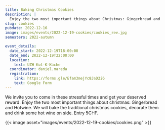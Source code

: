 ```yaml
---
title: Baking Christmas Cookies
description: |
  Enjoy the two most important things about Christmas: Gingerbread and Hotwine. 
slug: cookies
pubdate: 2022-12-16
image: images/events/2022-12-19-cookies/cookies_rev.jpg
semesters: 2022-autumn

event_details:
  date_start: 2022-12-19T18:00:00
  date_end: 2022-12-19T22:00:00
  location:
    text: UZH Kol-K-Küche
  coordinator: daniel.mareda
  registration:
    link: https://forms.gle/Efam3mejYc8JaD2i6
    text: Google Form
---
```

We invite you to come in these stressful times and get your deserved reward. Enjoy the two most important things about christmas: Gingerbread and Hotwine. We will bake the traditional christmas cookies, decorate them and drink some hot wine on side. Entry 5CHF.

{{< image asset="images/events/2022-12-19-cookies/cookies.png" >}}
